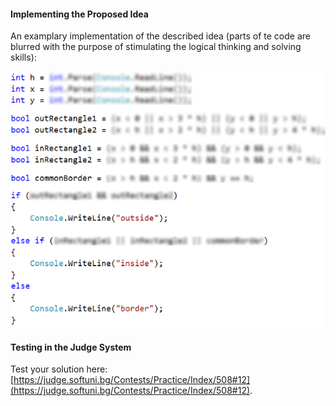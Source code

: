 #### Implementing the Proposed Idea

An examplary implementation of the described idea (parts of te code are blurred with the purpose of stimulating the logical thinking and solving skills):

![](/assets/chapter-4-images/13.Point-in-the-figure-02.png)

#### Testing in the Judge System

Test your solution here: [https://judge.softuni.bg/Contests/Practice/Index/508#12](https://judge.softuni.bg/Contests/Practice/Index/508#12).